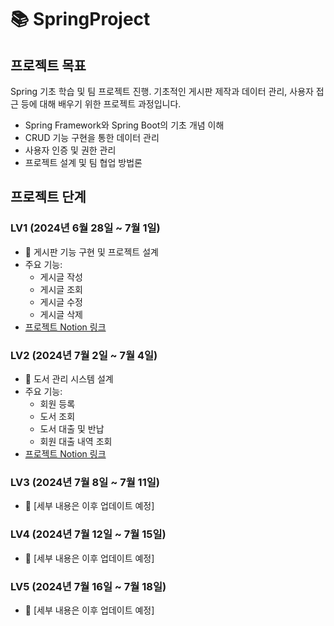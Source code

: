 # 📚 SpringProject

## 프로젝트 목표
Spring 기초 학습 및 팀 프로젝트 진행. 기초적인 게시판 제작과 데이터 관리, 사용자 접근 등에 대해 배우기 위한 프로젝트 과정입니다. 
- Spring Framework와 Spring Boot의 기초 개념 이해
- CRUD 기능 구현을 통한 데이터 관리
- 사용자 인증 및 권한 관리
- 프로젝트 설계 및 팀 협업 방법론

## 프로젝트 단계

### LV1 (2024년 6월 28일 ~ 7월 1일)
- 📝 게시판 기능 구현 및 프로젝트 설계
- 주요 기능:
  - 게시글 작성
  - 게시글 조회
  - 게시글 수정
  - 게시글 삭제
- [프로젝트 Notion 링크](https://leather-pixie-4bc.notion.site/Spring-LV1-d50c9e598ee14c51b5efc0a5e74de0a8)

### LV2 (2024년 7월 2일 ~ 7월 4일)
- 📝 도서 관리 시스템 설계
- 주요 기능:
  - 회원 등록
  - 도서 조회
  - 도서 대출 및 반납
  - 회원 대출 내역 조회
- [프로젝트 Notion 링크](https://leather-pixie-4bc.notion.site/Spring-LV2-383a6ae181f94442bd4d69afda41ba71?pvs=4)

### LV3 (2024년 7월 8일 ~ 7월 11일)
- 🚀 [세부 내용은 이후 업데이트 예정]

### LV4 (2024년 7월 12일 ~ 7월 15일)
- 🚀 [세부 내용은 이후 업데이트 예정]

### LV5 (2024년 7월 16일 ~ 7월 18일)
- 🚀 [세부 내용은 이후 업데이트 예정]




